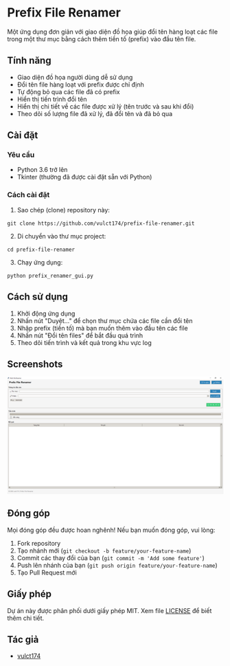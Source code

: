 # Prefix File Renamer

Một ứng dụng đơn giản với giao diện đồ họa giúp đổi tên hàng loạt các file trong một thư mục bằng cách thêm tiền tố (prefix) vào đầu tên file.

## Tính năng

- Giao diện đồ họa người dùng dễ sử dụng
- Đổi tên file hàng loạt với prefix được chỉ định
- Tự động bỏ qua các file đã có prefix
- Hiển thị tiến trình đổi tên
- Hiển thị chi tiết về các file được xử lý (tên trước và sau khi đổi)
- Theo dõi số lượng file đã xử lý, đã đổi tên và đã bỏ qua

## Cài đặt

### Yêu cầu
- Python 3.6 trở lên
- Tkinter (thường đã được cài đặt sẵn với Python)

### Cách cài đặt

1. Sao chép (clone) repository này:
```
git clone https://github.com/vulct174/prefix-file-renamer.git
```

2. Di chuyển vào thư mục project:
```
cd prefix-file-renamer
```

3. Chạy ứng dụng:
```
python prefix_renamer_gui.py
```

## Cách sử dụng

1. Khởi động ứng dụng
2. Nhấn nút "Duyệt..." để chọn thư mục chứa các file cần đổi tên
3. Nhập prefix (tiền tố) mà bạn muốn thêm vào đầu tên các file
4. Nhấn nút "Đổi tên files" để bắt đầu quá trình
5. Theo dõi tiến trình và kết quả trong khu vực log

## Screenshots

![App Screenshot](screenshots/app_screenshot.png)

## Đóng góp

Mọi đóng góp đều được hoan nghênh! Nếu bạn muốn đóng góp, vui lòng:

1. Fork repository
2. Tạo nhánh mới (`git checkout -b feature/your-feature-name`)
3. Commit các thay đổi của bạn (`git commit -m 'Add some feature'`)
4. Push lên nhánh của bạn (`git push origin feature/your-feature-name`)
5. Tạo Pull Request mới

## Giấy phép

Dự án này được phân phối dưới giấy phép MIT. Xem file [LICENSE](LICENSE) để biết thêm chi tiết.

## Tác giả

- [vulct174](https://github.com/vulct174)